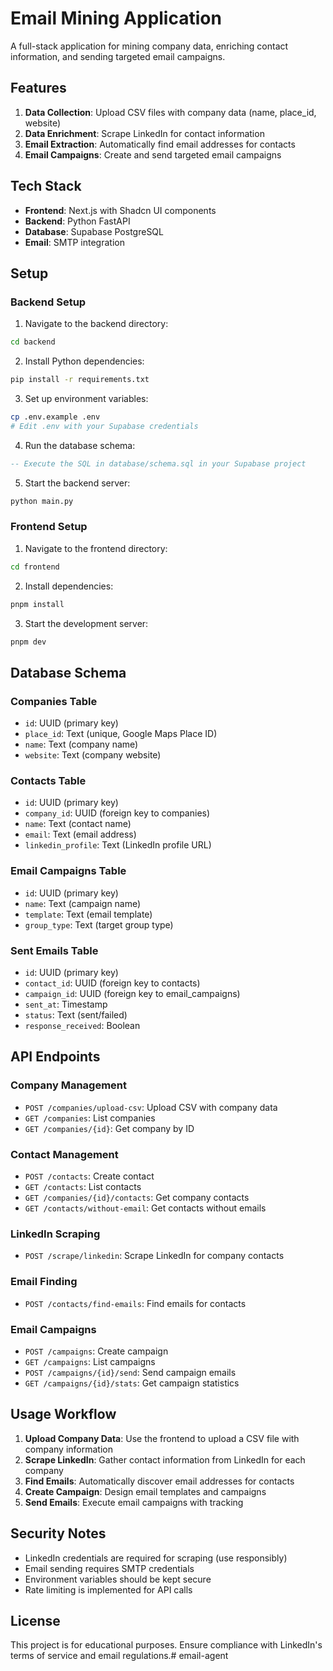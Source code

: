# Email Mining Application

A full-stack application for mining company data, enriching contact information, and sending targeted email campaigns.

## Features

1. **Data Collection**: Upload CSV files with company data (name, place_id, website)
2. **Data Enrichment**: Scrape LinkedIn for contact information
3. **Email Extraction**: Automatically find email addresses for contacts
4. **Email Campaigns**: Create and send targeted email campaigns

## Tech Stack

- **Frontend**: Next.js with Shadcn UI components
- **Backend**: Python FastAPI
- **Database**: Supabase PostgreSQL
- **Email**: SMTP integration

## Setup

### Backend Setup

1. Navigate to the backend directory:
```bash
cd backend
```

2. Install Python dependencies:
```bash
pip install -r requirements.txt
```

3. Set up environment variables:
```bash
cp .env.example .env
# Edit .env with your Supabase credentials
```

4. Run the database schema:
```sql
-- Execute the SQL in database/schema.sql in your Supabase project
```

5. Start the backend server:
```bash
python main.py
```

### Frontend Setup

1. Navigate to the frontend directory:
```bash
cd frontend
```

2. Install dependencies:
```bash
pnpm install
```

3. Start the development server:
```bash
pnpm dev
```

## Database Schema

### Companies Table
- `id`: UUID (primary key)
- `place_id`: Text (unique, Google Maps Place ID)
- `name`: Text (company name)
- `website`: Text (company website)

### Contacts Table
- `id`: UUID (primary key)
- `company_id`: UUID (foreign key to companies)
- `name`: Text (contact name)
- `email`: Text (email address)
- `linkedin_profile`: Text (LinkedIn profile URL)

### Email Campaigns Table
- `id`: UUID (primary key)
- `name`: Text (campaign name)
- `template`: Text (email template)
- `group_type`: Text (target group type)

### Sent Emails Table
- `id`: UUID (primary key)
- `contact_id`: UUID (foreign key to contacts)
- `campaign_id`: UUID (foreign key to email_campaigns)
- `sent_at`: Timestamp
- `status`: Text (sent/failed)
- `response_received`: Boolean

## API Endpoints

### Company Management
- `POST /companies/upload-csv`: Upload CSV with company data
- `GET /companies`: List companies
- `GET /companies/{id}`: Get company by ID

### Contact Management
- `POST /contacts`: Create contact
- `GET /contacts`: List contacts
- `GET /companies/{id}/contacts`: Get company contacts
- `GET /contacts/without-email`: Get contacts without emails

### LinkedIn Scraping
- `POST /scrape/linkedin`: Scrape LinkedIn for company contacts

### Email Finding
- `POST /contacts/find-emails`: Find emails for contacts

### Email Campaigns
- `POST /campaigns`: Create campaign
- `GET /campaigns`: List campaigns
- `POST /campaigns/{id}/send`: Send campaign emails
- `GET /campaigns/{id}/stats`: Get campaign statistics

## Usage Workflow

1. **Upload Company Data**: Use the frontend to upload a CSV file with company information
2. **Scrape LinkedIn**: Gather contact information from LinkedIn for each company
3. **Find Emails**: Automatically discover email addresses for contacts
4. **Create Campaign**: Design email templates and campaigns
5. **Send Emails**: Execute email campaigns with tracking

## Security Notes

- LinkedIn credentials are required for scraping (use responsibly)
- Email sending requires SMTP credentials
- Environment variables should be kept secure
- Rate limiting is implemented for API calls

## License

This project is for educational purposes. Ensure compliance with LinkedIn's terms of service and email regulations.# email-agent
